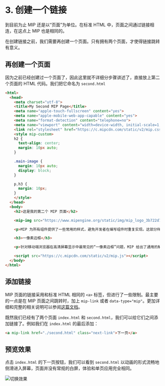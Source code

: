 # 3. 创建一个链接

到目前为止 MIP 还是以“页面”为单位。在标准 HTML 中，页面之间通过链接相连，在这点上 MIP 也是相同的。

在创建链接之前，我们需要再创建一个页面。只有拥有两个页面，才使得链接跳转有意义。

## 再创建一个页面

因为之前已经创建过一个页面了，因此这里就不详细分步骤讲述了，直接放上第二个页面的 HTML 代码。我们把它命名为 `second.html`

```html
<html>
  <head>
    <meta charset="utf-8">
    <title>My Second MIP Page</title>
    <meta name="apple-touch-fullscreen" content="yes">
    <meta name="apple-mobile-web-app-capable" content="yes">
    <meta name="format-detection" content="telephone=no">
    <meta name="viewport" content="width=device-width, initial-scale=1, minimum-scale=1, maximum-scale=1, user-scalable=no">
    <link rel="stylesheet" href="https://c.mipcdn.com/static/v2/mip.css">
    <style mip-custom>
    h2 {
      text-align: center;
      margin: 10px auto;
    }

    .main-image {
      margin: 10px auto;
      display: block;
    }

    p,h3 {
      margin: 10px;
    }
    </style>
  </head>
  <body>
    <h2>这是我的第二个 MIP 页面</h2>

    <mip-img src="https://www.mipengine.org/static/img/mip_logo_3b722d7.png" width="300" height="300" class="main-image"></mip-img>

    <p>MIP 为所有组件提供了一些常用的样式，避免开发者在编写组件时重复实现。这部分样式会在以后的迭代中逐步完善，敬请开发者们关注。</p>

    <h3>一像素边框</h3>

    <p>针对移动端浏览器在高清屏幕显示中最常见的“一像素边框”问题，MIP 给出了通用的解决方案。开发者只需要引入固定的类名即可绘制出真实的一像素边框。</p>

    <script src="https://c.mipcdn.com/static/v2/mip.js"></script>
  </body>
</html>
```

## 添加链接

MIP 页面的链接采用和标准 HTML 相同的 `<a>` 标签，但进行了一些限制。最主要的一点是在 MIP 页面之间跳转时，加上 `mip-link` 或者 `data-type="mip"`。更加详细和完整的相关说明可以参阅[这篇文档](../../guide/all-sites-mip/structure.md)。

既然我们已经有了两个页面 `index.html` 和 `second.html`，我们可以给它们之间添加链接了。例如我们在 `index.html` 的最后添加：

```html
<a mip-link href="./second.html" class="next-link">下一页</a>
```

## 预览效果

点击 `index.html` 的下一页按钮，我们可以看到 `second.html` 以动画的形式流畅地侧滑进入屏幕，页面并没有常规的白屏，体验和单页应用完全相同。

![切换效果](https://mip-doc.cdn.bcebos.com/mipengine-org/assets/mip/codelab/shell/transition-forward.png)
